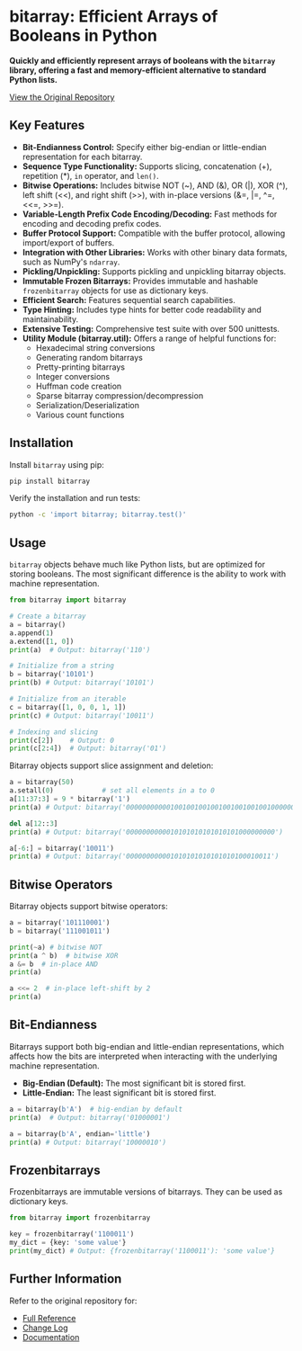 # bitarray: Efficient Arrays of Booleans in Python

**Quickly and efficiently represent arrays of booleans with the `bitarray` library, offering a fast and memory-efficient alternative to standard Python lists.**  

[View the Original Repository](https://github.com/ilanschnell/bitarray)

## Key Features

*   **Bit-Endianness Control:**  Specify either big-endian or little-endian representation for each bitarray.
*   **Sequence Type Functionality:** Supports slicing, concatenation (+), repetition (\*), `in` operator, and `len()`.
*   **Bitwise Operations:** Includes bitwise NOT (~), AND (&), OR (|), XOR (^), left shift (<<), and right shift (>>), with in-place versions (&=, |=, ^=, <<=, >>=).
*   **Variable-Length Prefix Code Encoding/Decoding:**  Fast methods for encoding and decoding prefix codes.
*   **Buffer Protocol Support:** Compatible with the buffer protocol, allowing import/export of buffers.
*   **Integration with Other Libraries:** Works with other binary data formats, such as NumPy's `ndarray`.
*   **Pickling/Unpickling:** Supports pickling and unpickling bitarray objects.
*   **Immutable Frozen Bitarrays:** Provides immutable and hashable `frozenbitarray` objects for use as dictionary keys.
*   **Efficient Search:** Features sequential search capabilities.
*   **Type Hinting:** Includes type hints for better code readability and maintainability.
*   **Extensive Testing:** Comprehensive test suite with over 500 unittests.
*   **Utility Module (bitarray.util):** Offers a range of helpful functions for:
    *   Hexadecimal string conversions
    *   Generating random bitarrays
    *   Pretty-printing bitarrays
    *   Integer conversions
    *   Huffman code creation
    *   Sparse bitarray compression/decompression
    *   Serialization/Deserialization
    *   Various count functions

## Installation

Install `bitarray` using pip:

```bash
pip install bitarray
```

Verify the installation and run tests:

```bash
python -c 'import bitarray; bitarray.test()'
```

## Usage

`bitarray` objects behave much like Python lists, but are optimized for storing booleans. The most significant difference is the ability to work with machine representation.

```python
from bitarray import bitarray

# Create a bitarray
a = bitarray()
a.append(1)
a.extend([1, 0])
print(a)  # Output: bitarray('110')

# Initialize from a string
b = bitarray('10101')
print(b) # Output: bitarray('10101')

# Initialize from an iterable
c = bitarray([1, 0, 0, 1, 1])
print(c) # Output: bitarray('10011')

# Indexing and slicing
print(c[2])    # Output: 0
print(c[2:4])  # Output: bitarray('01')
```

Bitarray objects support slice assignment and deletion:

```python
a = bitarray(50)
a.setall(0)            # set all elements in a to 0
a[11:37:3] = 9 * bitarray('1')
print(a) # Output: bitarray('00000000000100100100100100100100100100000000000000')

del a[12::3]
print(a) # Output: bitarray('0000000000010101010101010101000000000')

a[-6:] = bitarray('10011')
print(a) # Output: bitarray('000000000001010101010101010100010011')
```

## Bitwise Operators

Bitarray objects support bitwise operators:

```python
a = bitarray('101110001')
b = bitarray('111001011')

print(~a) # bitwise NOT
print(a ^ b)  # bitwise XOR
a &= b  # in-place AND
print(a)

a <<= 2  # in-place left-shift by 2
print(a)
```

## Bit-Endianness

Bitarrays support both big-endian and little-endian representations, which affects how the bits are interpreted when interacting with the underlying machine representation.

*   **Big-Endian (Default):** The most significant bit is stored first.
*   **Little-Endian:** The least significant bit is stored first.

```python
a = bitarray(b'A')  # big-endian by default
print(a)  # Output: bitarray('01000001')

a = bitarray(b'A', endian='little')
print(a) # Output: bitarray('10000010')

```

## Frozenbitarrays

Frozenbitarrays are immutable versions of bitarrays. They can be used as dictionary keys.

```python
from bitarray import frozenbitarray

key = frozenbitarray('1100011')
my_dict = {key: 'some value'}
print(my_dict) # Output: {frozenbitarray('1100011'): 'some value'}
```

## Further Information

Refer to the original repository for:

*   [Full Reference](https://github.com/ilanschnell/bitarray/blob/master/README.md)
*   [Change Log](https://github.com/ilanschnell/bitarray/blob/master/doc/changelog.rst)
*   [Documentation](https://github.com/ilanschnell/bitarray)